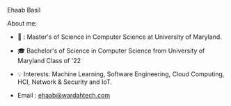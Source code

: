 
  Ehaab Basil 


About me:

- :scroll: : Master's of Science in Computer Science at University of Maryland. 
- :mortar_board: Bachelor's of Science in Computer Science from University of Maryland Class of '22
- :bulb:    Interests: Machine Learning, Software Engineering, Cloud Computing, HCI, Network & Security and IoT.

- Email : ehaab@wardahtech.com
